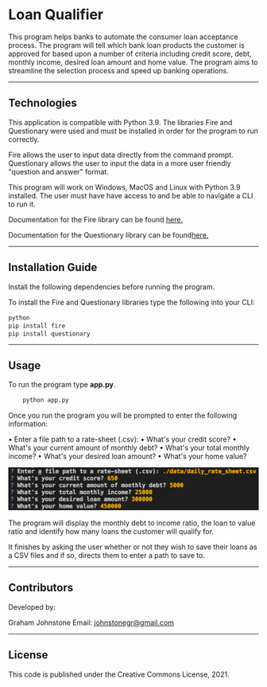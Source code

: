 # Loan Qualifier

This program helps banks to automate the consumer loan acceptance process. The program will tell which bank loan products the customer is approved for based upon a number of criteria including credit score, debt, monthly income, desired loan amount and home value. The program aims to streamline the selection process and speed up banking operations.


---

## Technologies

This application is compatible with Python 3.9.
The libraries Fire and Questionary were used and must be installed in order for the program to run correctly.

Fire allows the user to input data directly from the command prompt. 
Questionary allows the user to input the data in a more user friendly "question and answer" format.

This program will work on Windows, MacOS and Linux with Python 3.9 installed. The user must have have access to and be able to navigate a CLI to run it.

Documentation for the Fire library can be found [here.](https://github.com/google/python-fire)

Documentation for the Questionary library can be found[here.](https://questionary.readthedocs.io/en/stable/)

---

## Installation Guide

Install the following dependencies before running the program.

To install the Fire and Questionary libraries type the following into your CLI:

```
python
pip install fire
pip install questionary
```

---

## Usage

To run the program type **app.py**.

```python
    python app.py
```
Once you run the program you will be prompted to enter the following information:
    
• Enter a file path to a rate-sheet (.csv):
• What's your credit score?
• What's your current amount of monthly debt?
• What's your total monthly income?
• What's your desired loan amount?
• What's your home value?

![Loan Qualifier CLI](images/loan_qualifier_cli_1.png)

The program will display the monthly debt to income ratio, the loan to value ratio and identify how many loans the customer will qualify for.

It finishes by asking the user whether or not they wish to save their loans as a CSV files and if so, directs them to enter a path to save to.

---

## Contributors

Developed by:

Graham Johnstone
Email: johnstonegr@gmail.com

---

## License
This code is published under the Creative Commons License, 2021.

